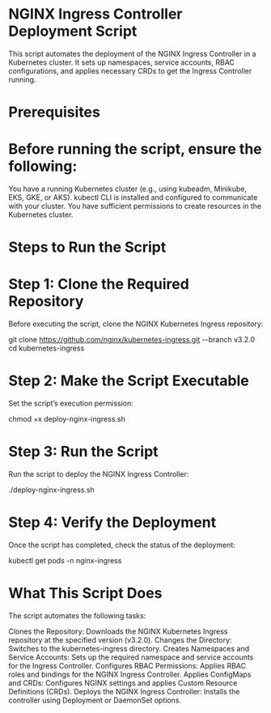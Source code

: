 # NGINX Ingress Controller Deployment Script
This script automates the deployment of the NGINX Ingress Controller in a Kubernetes cluster. It sets up namespaces, service accounts, RBAC configurations, and applies necessary CRDs to get the Ingress Controller running.

# Prerequisites
# Before running the script, ensure the following:

You have a running Kubernetes cluster (e.g., using kubeadm, Minikube, EKS, GKE, or AKS).
kubectl CLI is installed and configured to communicate with your cluster.
You have sufficient permissions to create resources in the Kubernetes cluster.

# Steps to Run the Script
# Step 1: Clone the Required Repository
Before executing the script, clone the NGINX Kubernetes Ingress repository:


git clone https://github.com/nginx/kubernetes-ingress.git --branch v3.2.0
cd kubernetes-ingress
# Step 2: Make the Script Executable
Set the script’s execution permission:


chmod +x deploy-nginx-ingress.sh
# Step 3: Run the Script
Run the script to deploy the NGINX Ingress Controller:


./deploy-nginx-ingress.sh
# Step 4: Verify the Deployment
Once the script has completed, check the status of the deployment:


kubectl get pods -n nginx-ingress
# What This Script Does
The script automates the following tasks:

Clones the Repository: Downloads the NGINX Kubernetes Ingress repository at the specified version (v3.2.0).
Changes the Directory: Switches to the kubernetes-ingress directory.
Creates Namespaces and Service Accounts: Sets up the required namespace and service accounts for the Ingress Controller.
Configures RBAC Permissions: Applies RBAC roles and bindings for the NGINX Ingress Controller.
Applies ConfigMaps and CRDs: Configures NGINX settings and applies Custom Resource Definitions (CRDs).
Deploys the NGINX Ingress Controller: Installs the controller using Deployment or DaemonSet options.
